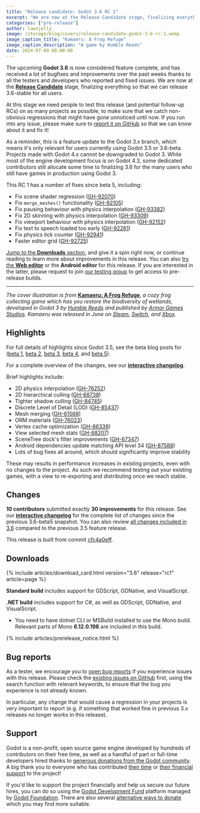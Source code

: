 ```yaml
---
title: "Release candidate: Godot 3.6 RC 1"
excerpt: "We are now at the Release Candidate stage, finalizing everything so that we can release 3.6-stable for all users."
categories: ["pre-release"]
author: lawnjelly
image: /storage/blog/covers/release-candidate-godot-3-6-rc-1.webp
image_caption_title: "Kamaeru: A Frog Refuge"
image_caption_description: "A game by Humble Reeds"
date: 2024-07-09 08:00:00
---
```


The upcoming **Godot 3.6** is now considered feature complete, and has received a lot of bugfixes and improvements over the past weeks thanks to all the testers and developers who reported and fixed issues. We are now at the [**Release Candidate**](https://en.wikipedia.org/wiki/Software_release_life_cycle#Release_candidate) stage, finalizing everything so that we can release 3.6-stable for all users.

At this stage we need people to test this release (and potential follow-up RCs) on as many projects as possible, to make sure that we catch non-obvious regressions that might have gone unnoticed until now. If you run into any issue, please make sure to [report it on GitHub](https://github.com/godotengine/godot/issues) so that we can know about it and fix it!

As a reminder, this is a feature update to the Godot 3.x branch, which means it's only relevant for users currently using Godot 3.5 or 3.6-beta. Projects made with Godot 4.x cannot be downgraded to Godot 3. While most of the engine development focus is on Godot 4.3, some dedicated contributors still allocate some time to finalizing 3.6 for the many users who still have games in production using Godot 3.

This RC 1 has a number of fixes since beta 5, including:

- Fix scene shader regression ([GH-92070](https://github.com/godotengine/godot/pull/92070))
- Fix `merge_meshes()` functionality ([GH-92105](https://github.com/godotengine/godot/pull/92105))
- Fix pausing behaviour with physics interpolation ([GH-93382](https://github.com/godotengine/godot/pull/93382))
- Fix 2D skinning with physics interpolation ([GH-93309](https://github.com/godotengine/godot/pull/93309))
- Fix viewport behaviour with physics interpolation ([GH-92152](https://github.com/godotengine/godot/pull/92152))
- Fix text to speech loaded too early ([GH-92261](https://github.com/godotengine/godot/pull/92261))
- Fix physics tick counter ([GH-92941](https://github.com/godotengine/godot/pull/92941))
- Faster editor grid ([GH-92725](https://github.com/godotengine/godot/pull/92725))

[Jump to the **Downloads** section](#downloads), and give it a spin right now, or continue reading to learn more about improvements in this release. You can also [try the **Web editor**](https://editor.godotengine.org/releases/) or the **Android editor** for this release. If you are interested in the latter, please request to join [our testing group](https://groups.google.com/g/godot-testers) to get access to pre-release builds.

---

*The cover illustration is from* [**Kamaeru: A Frog Refuge**](https://www.kamaeru.com/), *a cozy frog collecting game which has you restore the biodiversity of wetlands, developed in Godot 3 by [Humble Reeds](https://humblereeds.fr/) and published by [Armor Games Studios](https://armorgamesstudios.com/). Kamaeru was released in June on [Steam](https://store.steampowered.com/app/1978150/Kamaeru_A_Frog_Refuge/), [Switch](https://www.nintendo.com/store/products/kamaeru-a-frog-refuge-switch/), and [Xbox](https://www.xbox.com/games/store/kamaeru-a-frog-refuge/9nj0nc3vvjjc).*

## Highlights

For full details of highlights since Godot 3.5, see the beta blog posts for ([beta 1](/article/dev-snapshot-godot-3-6-beta-1/), [beta 2](/article/dev-snapshot-godot-3-6-beta-2/), [beta 3](/article/dev-snapshot-godot-3-6-beta-3/), [beta 4](/article/dev-snapshot-godot-3-6-beta-4/), and [beta 5](/article/dev-snapshot-godot-3-6-beta-5/)).

For a complete overview of the changes, see our [**interactive changelog**](https://godotengine.github.io/godot-interactive-changelog/#3.6).

Brief highlights include:

* 2D physics interpolation ([GH-76252](https://github.com/godotengine/godot/pull/76252))
* 2D hierarchical culling ([GH-68738](https://github.com/godotengine/godot/pull/68738))
* Tighter shadow culling ([GH-84745](https://github.com/godotengine/godot/pull/84745))
* Discrete Level of Detail (LOD) ([GH-85437](https://github.com/godotengine/godot/pull/85437))
* Mesh merging ([GH-61568](https://github.com/godotengine/godot/pull/61568))
* ORM materials ([GH-76023](https://github.com/godotengine/godot/pull/76023))
* Vertex cache optimization ([GH-86339](https://github.com/godotengine/godot/pull/86339))
* View selected mesh stats ([GH-88207](https://github.com/godotengine/godot/pull/88207))
* SceneTree dock's filter improvements ([GH-67347](https://github.com/godotengine/godot/pull/67347))
* Android dependencies update matching API level 34 ([GH-87588](https://github.com/godotengine/godot/pull/87588))
* Lots of bug fixes all around, which should significantly improve stability

These may results in performance increases in existing projects, even with no changes to the project. As such we recommend testing out your existing games, with a view to re-exporting and distributing once we reach stable.

## Changes

**10 contributors** submitted exactly **30 improvements** for this release. See our [**interactive changelog**](https://godotengine.github.io/godot-interactive-changelog/#3.6-rc1) for the complete list of changes since the previous 3.6-beta5 snapshot. You can also review [all changes included in 3.6](https://godotengine.github.io/godot-interactive-changelog/#3.6) compared to the previous 3.5 feature release.

This release is built from commit [cfc4a0eff](https://github.com/godotengine/godot/commit/cfc4a0eff029c3bda6df061465f9a6b6c66b9f01).

## Downloads

{% include articles/download_card.html version="3.6" release="rc1" article=page %}

**Standard build** includes support for GDScript, GDNative, and VisualScript.

**.NET build** includes support for C#, as well as GDScript, GDNative, and VisualScript.
- You need to have dotnet CLI or MSBuild installed to use the Mono build. Relevant parts of Mono **6.12.0.198** are included in this build.

{% include articles/prerelease_notice.html %}

## Bug reports

As a tester, we encourage you to [open bug reports](https://github.com/godotengine/godot/issues) if you experience issues with this release. Please check the [existing issues on GitHub](https://github.com/godotengine/godot/issues) first, using the search function with relevant keywords, to ensure that the bug you experience is not already known.

In particular, any change that would cause a regression in your projects is very important to report (e.g. if something that worked fine in previous 3.x releases no longer works in this release).

## Support

Godot is a non-profit, open source game engine developed by hundreds of contributors on their free time, as well as a handful of part or full-time developers hired thanks to [generous donations from the Godot community](https://fund.godotengine.org/). A big thank you to everyone who has contributed [their time](https://github.com/godotengine/godot/blob/master/AUTHORS.md) or [their financial support](https://github.com/godotengine/godot/blob/master/DONORS.md) to the project!

If you'd like to support the project financially and help us secure our future hires, you can do so using the [Godot Development Fund](https://fund.godotengine.org/) platform managed by [Godot Foundation](https://godot.foundation/). There are also several [alternative ways to donate](/donate) which you may find more suitable.
